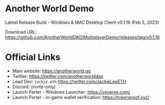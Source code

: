 Another World Demo
===
Latest Release Build - Windows & MAC Desktop Client v0.1.16 (Feb 5, 2023)

Download URL: https://github.com/AnotherWorldDAO/MultiplayerDemo/releases/tag/v0.1.16

Official Links
===
- Main website: https://anotherworld.gg
- Twitter: https://twitter.com/anotherworlddao
- Lead Dev: `jackie.eth` https://twitter.com/JackieLeeETH
- Discord: (invite-only)
- Launch Parter - Windows Launcher: https://veverse.com/
- Launch Parter - in-game wallet verification: https://tokenproof.xyz/
